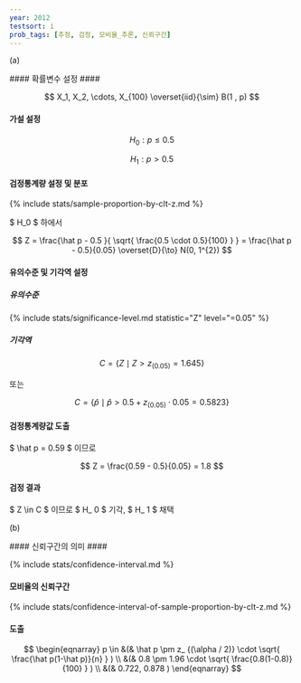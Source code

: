 ```yaml
---
year: 2012
testsort: i
prob_tags: [추정, 검정, 모비율_추론, 신뢰구간]
---
```

(a)

<div>
#### 확률변수 설정 ####

$$ X_1, X_2, \cdots, X_{100} \overset{iid}{\sim} B(1 , p) $$

#### 가설 설정 ####

$$ H_0 : p \leq 0.5 $$

$$ H_1 : p > 0.5 $$

#### 검정통계량 설정 및 분포 ####

{% include stats/sample-proportion-by-clt-z.md %}

$ H_0 $ 하에서

$$ Z = \frac{\hat p - 0.5 }{ \sqrt{ \frac{0.5 \cdot 0.5}{100} } } = \frac{\hat p - 0.5}{0.05}  \overset{D}{\to} N(0, 1^{2}) $$

#### 유의수준 및 기각역 설정 ####

##### 유의수준 #####

{% include stats/significance-level.md statistic="Z" level="=0.05" %}

##### 기각역 #####

$$ C = \{ Z \mid Z > z _{(0.05)} = 1.645 \} $$

또는

$$ C = \{ \hat p \mid \hat p > 0.5 + z _{(0.05)} \cdot 0.05 = 0.5823 \} $$

#### 검정통계량값 도출 ####
$ \hat p = 0.59 $ 이므로 

$$ Z = \frac{0.59 - 0.5}{0.05} = 1.8 $$

#### 검정 결과 ####
$ Z \in C $ 이므로 $ H_ 0 $ 기각, $ H_ 1 $ 채택

</div>

(b)

<div>
#### 신뢰구간의 의미 ####

{% include stats/confidence-interval.md %}

#### 모비율의 신뢰구간 ####

{% include stats/confidence-interval-of-sample-proportion-by-clt-z.md %}

#### 도출 ####

$$ \begin{eqnarray}
p \in &(& \hat p \pm z_ {(\alpha / 2)} \cdot \sqrt{ \frac{\hat p(1-\hat p)}{n} } )
\\ &(& 0.8 \pm 1.96 \cdot \sqrt{ \frac{0.8(1-0.8)}{100} } ) 
\\ &(& 0.722, 0.878 )
\end{eqnarray} $$

</div>